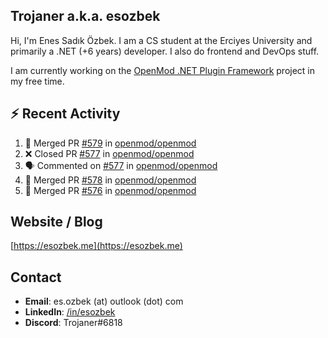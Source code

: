 ##  Trojaner a.k.a. esozbek
Hi, I'm Enes Sadık Özbek. I am a CS student at the Erciyes University and primarily a .NET (+6 years) developer. I also do frontend and DevOps stuff.

I am currently working on the [OpenMod .NET Plugin Framework](https://github.com/openmod/openmod) project in my free time. 

## :zap: Recent Activity

<!--START_SECTION:activity-->
1. 🎉 Merged PR [#579](https://github.com/openmod/openmod/pull/579) in [openmod/openmod](https://github.com/openmod/openmod)
2. ❌ Closed PR [#577](https://github.com/openmod/openmod/pull/577) in [openmod/openmod](https://github.com/openmod/openmod)
3. 🗣 Commented on [#577](https://github.com/openmod/openmod/issues/577) in [openmod/openmod](https://github.com/openmod/openmod)
4. 🎉 Merged PR [#578](https://github.com/openmod/openmod/pull/578) in [openmod/openmod](https://github.com/openmod/openmod)
5. 🎉 Merged PR [#576](https://github.com/openmod/openmod/pull/576) in [openmod/openmod](https://github.com/openmod/openmod)
<!--END_SECTION:activity-->

## Website / Blog
[https://esozbek.me](https://esozbek.me)

## Contact
- **Email**: es.ozbek (at) outlook (dot) com
- **LinkedIn**: [/in/esozbek](https://linkedin.com/in/esozbek)
- **Discord**: Trojaner#6818
